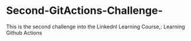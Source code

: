 # Second-GitActions-Challenge-
This is the second challenge into the Linkednl Learning Course,: Learning Github Actions
